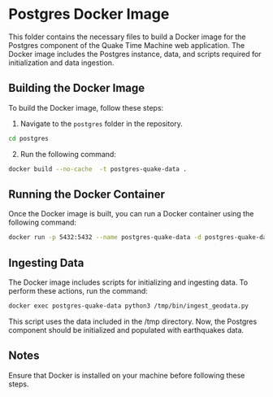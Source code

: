 # Postgres Docker Image

This folder contains the necessary files to build a Docker image for the Postgres component of the Quake Time Machine web application. The Docker image includes the Postgres instance, data, and scripts required for initialization and data ingestion.

## Building the Docker Image

To build the Docker image, follow these steps:

1. Navigate to the `postgres` folder in the repository.

```bash
cd postgres
```

2. Run the following command:

```bash
docker build --no-cache  -t postgres-quake-data .
```

## Running the Docker Container

Once the Docker image is built, you can run a Docker container using the following command:

```bash
docker run -p 5432:5432 --name postgres-quake-data -d postgres-quake-data
```

## Ingesting Data

The Docker image includes scripts for initializing and ingesting data. To perform these actions, run the command:

```bash
docker exec postgres-quake-data python3 /tmp/bin/ingest_geodata.py
```

This script uses the data included in the /tmp directory.
Now, the Postgres component should be initialized and populated with earthquakes data.

## Notes

Ensure that Docker is installed on your machine before following these steps.
